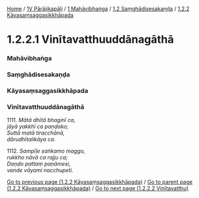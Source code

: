 
[Home](/) / [1V Pārājikapāḷi](../../../../1V.md) / [1 Mahāvibhaṅga](../../../1.md) / [1.2 Saṃghādisesakaṇḍa](../../1.2.md) / [1.2.2 Kāyasaṃsaggasikkhāpada](../1.2.2.md)

# 1.2.2.1 Vinītavatthuuddānagāthā

### Mahāvibhaṅga

### Saṃghādisesakaṇḍa

### Kāyasaṃsaggasikkhāpada

### Vinītavatthuuddānagāthā

1111\. _Mātā dhītā bhaginī ca,_  
_jāyā yakkhī ca paṇḍako;_  
_Suttā matā tiracchānā,_  
_dārudhītalikāya ca._  


1112\. _Sampīḷe saṅkamo maggo,_  
_rukkho nāvā ca rajju ca;_  
_Daṇḍo pattaṃ paṇāmesi,_  
_vande vāyami nacchupeti._  


[Go to previous page (1.2.2 Kāyasaṃsaggasikkhāpada)](../1.2.2.md) / [Go to parent page (1.2.2 Kāyasaṃsaggasikkhāpada)](../1.2.2.md) / [Go to next page (1.2.2.2 Vinītavatthu)](1.2.2.2.md)


